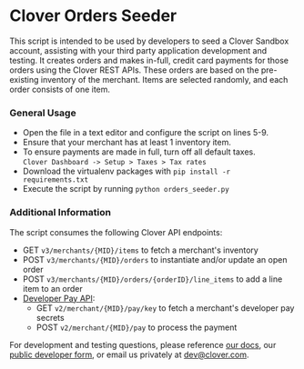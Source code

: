 # Clover Orders Seeder

This script is intended to be used by developers to seed a Clover Sandbox account, assisting with your third party application development and testing. It creates orders and makes in-full, credit card payments for those orders using the Clover REST APIs. These orders are based on the pre-existing inventory of the merchant. Items are selected randomly, and each order consists of one item.

### General Usage

- Open the file in a text editor and configure the script on lines 5-9.
- Ensure that your merchant has at least 1 inventory item.
- To ensure payments are made in full, turn off all default taxes.  
`Clover Dashboard -> Setup > Taxes > Tax rates`
- Download the virtualenv packages with `pip install -r requirements.txt`
- Execute the script by running `python orders_seeder.py`

### Additional Information

The script consumes the following Clover API endpoints:  
- GET `v3/merchants/{MID}/items` to fetch a merchant's inventory
- POST `v3/merchants/{MID}/orders` to instantiate and/or update an open order  
- POST `v3/merchants/{MID}/orders/{orderID}/line_items` to add a line item to an order
- [Developer Pay API](https://docs.clover.com/build/developer-pay-api/):
    - GET `v2/merchant/{MID}/pay/key` to fetch a merchant's developer pay secrets
    - POST `v2/merchant/{MID}/pay` to process the payment

For development and testing questions, please reference [our docs](https://docs.clover.com/), our [public developer form](https://devask.clover.com/), or email us privately at [dev@clover.com](dev@clover.com).
